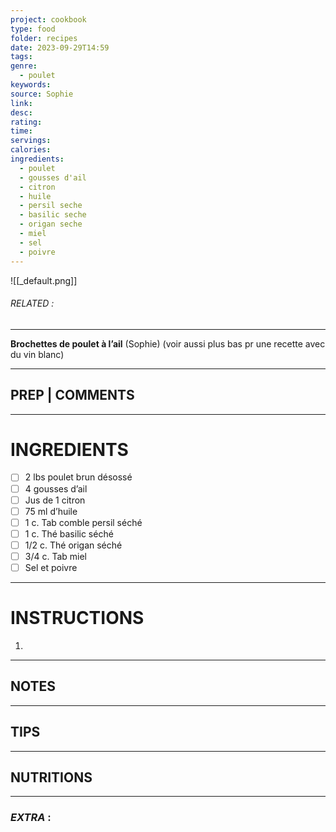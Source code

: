 ```yaml
---
project: cookbook
type: food
folder: recipes
date: 2023-09-29T14:59
tags: 
genre:
  - poulet
keywords: 
source: Sophie
link: 
desc: 
rating: 
time: 
servings: 
calories: 
ingredients:
  - poulet
  - gousses d'ail
  - citron
  - huile
  - persil seche
  - basilic seche
  - origan seche
  - miel
  - sel
  - poivre
---
```


![[_default.png]]
###### *RELATED* : 
---
**Brochettes de poulet à l’ail** (Sophie) (voir aussi plus bas pr une recette avec du vin blanc)

---
## PREP | COMMENTS



---
# INGREDIENTS

- [ ] 2 lbs poulet brun désossé
- [ ] 4 gousses d’ail
- [ ] Jus de 1 citron
- [ ] 75 ml d’huile
- [ ] 1 c. Tab comble persil séché
- [ ] 1 c. Thé basilic séché
- [ ] 1/2 c. Thé origan séché
- [ ] 3/4 c. Tab miel
- [ ] Sel et poivre

---
# INSTRUCTIONS

1. 

---
## NOTES



---
## TIPS



---
## NUTRITIONS



---
### *EXTRA* :



